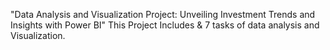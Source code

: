 "Data Analysis and Visualization Project: Unveiling Investment Trends and Insights with Power BI"
This Project Includes & 7 tasks of data analysis and Visualization.

